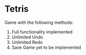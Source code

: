 # Tetris
Game with the following methods:
1. Full functionality implemented
2. Unlimited Undo
3. Unlimited Redo 
4. Save Game yet to be implemented
